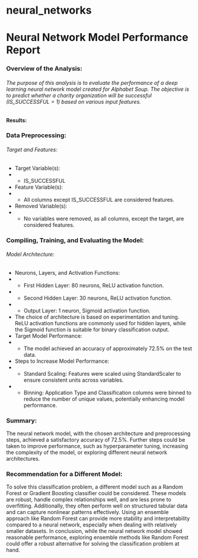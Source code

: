 # neural_networks

# Neural Network Model Performance Report
### Overview of the Analysis:
###### The purpose of this analysis is to evaluate the performance of a deep learning neural network model created for Alphabet Soup. The objective is to predict whether a charity organization will be successful (IS_SUCCESSFUL = 1) based on various input features.
#### Results:
### Data Preprocessing:
###### Target and Features:
- Target Variable(s):
-   - IS_SUCCESSFUL
- Feature Variable(s):
-   - All columns except IS_SUCCESSFUL are considered features.
- Removed Variable(s):
-   - No variables were removed, as all columns, except the target, are considered features.

### Compiling, Training, and Evaluating the Model:
###### Model Architecture:
- Neurons, Layers, and Activation Functions:
-   - First Hidden Layer: 80 neurons, ReLU activation function.
-   - Second Hidden Layer: 30 neurons, ReLU activation function.
-   - Output Layer: 1 neuron, Sigmoid activation function.
- The choice of architecture is based on experimentation and tuning. ReLU activation functions are commonly used for hidden layers, while the Sigmoid function is suitable for binary classification output.
- Target Model Performance:
-   - The model achieved an accuracy of approximately 72.5% on the test data.
- Steps to Increase Model Performance:
-   - Standard Scaling: Features were scaled using StandardScaler to ensure consistent units across variables.
-   - Binning: Application Type and Classification columns were binned to reduce the number of unique values, potentially enhancing model performance.

### Summary:
The neural network model, with the chosen architecture and preprocessing steps, achieved a satisfactory accuracy of 72.5%. Further steps could be taken to improve performance, such as hyperparameter tuning, increasing the complexity of the model, or exploring different neural network architectures.

### Recommendation for a Different Model:
To solve this classification problem, a different model such as a Random Forest or Gradient Boosting classifier could be considered. These models are robust, handle complex relationships well, and are less prone to overfitting. Additionally, they often perform well on structured tabular data and can capture nonlinear patterns effectively. Using an ensemble approach like Random Forest can provide more stability and interpretability compared to a neural network, especially when dealing with relatively smaller datasets.
In conclusion, while the neural network model showed reasonable performance, exploring ensemble methods like Random Forest could offer a robust alternative for solving the classification problem at hand.
